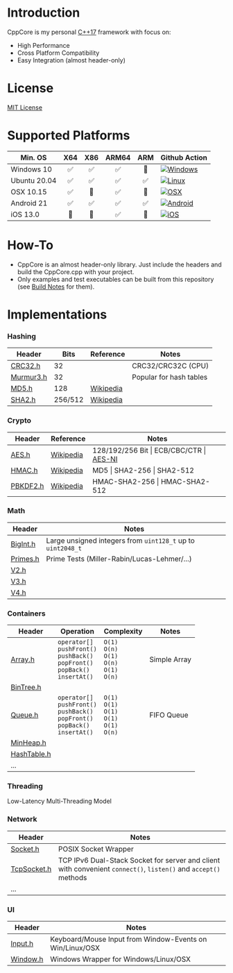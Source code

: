 # Introduction

CppCore is my personal [C++17](https://en.wikipedia.org/wiki/C%2B%2B17) framework with focus on:

* High Performance
* Cross Platform Compatibility
* Easy Integration (almost header-only)

# License

[MIT License](https://github.com/cyberjunk/cppcore/blob/master/LICENSE.md)

# Supported Platforms

|      Min. OS    |  X64  |  X86  |  ARM64  |  ARM  |  Github Action  |
|-----------------|:-----:|:-----:|:-------:|:-----:|-----------------|
| Windows 10      |  :white_check_mark: |  :white_check_mark:  |   :white_check_mark:   |  :red_circle:  | [![Windows](https://github.com/cyberjunk/cppcore/actions/workflows/build-win.yml/badge.svg)](https://github.com/cyberjunk/cppcore/actions/workflows/build-win.yml)         |
| Ubuntu 20.04    |  :white_check_mark:  |  :white_check_mark:  |   :white_check_mark:   |  :white_check_mark:  | [![Linux](https://github.com/cyberjunk/cppcore/actions/workflows/build-linux.yml/badge.svg)](https://github.com/cyberjunk/cppcore/actions/workflows/build-linux.yml)     |
| OSX 10.15       |  :white_check_mark:  |  :red_circle:  |   :white_check_mark:   |  :red_circle:  | [![OSX](https://github.com/cyberjunk/cppcore/actions/workflows/build-osx.yml/badge.svg)](https://github.com/cyberjunk/cppcore/actions/workflows/build-osx.yml)         |
| Android 21      |  :white_check_mark:  |  :white_check_mark:  |   :white_check_mark:   |  :white_check_mark:  | [![Android](https://github.com/cyberjunk/cppcore/actions/workflows/build-android.yml/badge.svg)](https://github.com/cyberjunk/cppcore/actions/workflows/build-android.yml) |
| iOS 13.0        |  :red_circle:  |  :red_circle:  |   :white_check_mark:   |  :red_circle:  | [![iOS](https://github.com/cyberjunk/cppcore/actions/workflows/build-ios.yml/badge.svg)](https://github.com/cyberjunk/cppcore/actions/workflows/build-ios.yml)         |

# How-To

* CppCore is an almost header-only library. Just include the headers and build the CppCore.cpp with your project.
* Only examples and test executables can be built from this repository (see [Build Notes](https://github.com/cyberjunk/cppcore/blob/master/BUILDING.md) for them).


# Implementations

### Hashing

| Header                                                                                       | Bits | Reference | Notes                       |
|----------------------------------------------------------------------------------------------|------|-----------|-----------------------------|
| [CRC32.h](https://github.com/cyberjunk/cppcore/blob/master/include/CppCore/Hash/CRC32.h)     |  32  |           | CRC32/CRC32C (CPU)          |
| [Murmur3.h](https://github.com/cyberjunk/cppcore/blob/master/include/CppCore/Hash/Murmur3.h) |  32  |           | Popular for hash tables     |
| [MD5.h](https://github.com/cyberjunk/cppcore/blob/master/include/CppCore/Hash/MD5.h)         | 128  | [Wikipedia](https://en.wikipedia.org/wiki/MD5) |
| [SHA2.h](https://github.com/cyberjunk/cppcore/blob/master/include/CppCore/Hash/SHA2.h)       | 256/512  | [Wikipedia](https://en.wikipedia.org/wiki/SHA-2) |

### Crypto

| Header                                                                                       | Reference | Notes         |
|----------------------------------------------------------------------------------------------|-----------|---------------|
| [AES.h](https://github.com/cyberjunk/cppcore/blob/master/include/CppCore/Crypto/AES.h)       | [Wikipedia](https://en.wikipedia.org/wiki/Advanced_Encryption_Standard) | 128/192/256 Bit \| ECB/CBC/CTR \| [AES-NI](https://en.wikipedia.org/wiki/AES_instruction_set) |
| [HMAC.h](https://github.com/cyberjunk/cppcore/blob/master/include/CppCore/Crypto/HMAC.h)     | [Wikipedia](https://en.wikipedia.org/wiki/HMAC) | MD5 \| SHA2-256 \| SHA2-512
| [PBKDF2.h](https://github.com/cyberjunk/cppcore/blob/master/include/CppCore/Crypto/PBKDF2.h) | [Wikipedia](https://en.wikipedia.org/wiki/PBKDF2) | HMAC-SHA2-256 \| HMAC-SHA2-512
  
### Math

| Header                                                                                     | Notes                                       |
|--------------------------------------------------------------------------------------------|---------------------------------------------|
| [BigInt.h](https://github.com/cyberjunk/cppcore/blob/master/include/CppCore/Math/BigInt.h) | Large unsigned integers from ```uint128_t``` up to ```uint2048_t``` |
| [Primes.h](https://github.com/cyberjunk/cppcore/blob/master/include/CppCore/Math/Primes.h) | Prime Tests (Miller-Rabin/Lucas-Lehmer/...) |
| [V2.h](https://github.com/cyberjunk/cppcore/blob/master/include/CppCore/Math/V2.h) | 
| [V3.h](https://github.com/cyberjunk/cppcore/blob/master/include/CppCore/Math/V3.h) | 
| [V4.h](https://github.com/cyberjunk/cppcore/blob/master/include/CppCore/Math/V4.h) | 

### Containers

| Header | Operation | Complexity | Notes |
|--------|-----------|------------|-------|
| [Array.h](https://github.com/cyberjunk/cppcore/blob/master/include/CppCore/Math/Array.h)        | `operator[]`</br>`pushFront()`</br>`pushBack()`</br>`popFront()`</br>`popBack()`</br>`insertAt()` | `O(1)`</br>`O(n)`</br>`O(1)`</br>`O(n)`</br>`O(1)`</br>`O(n)` | Simple Array |
| [BinTree.h](https://github.com/cyberjunk/cppcore/blob/master/include/CppCore/Math/BinTree.h)    | |
| [Queue.h](https://github.com/cyberjunk/cppcore/blob/master/include/CppCore/Math/Queue.h)        | `operator[]`</br>`pushFront()`</br>`pushBack()`</br>`popFront()`</br>`popBack()`</br>`insertAt()` | `O(1)`</br>`O(1)`</br>`O(1)`</br>`O(1)`</br>`O(1)`</br>`O(n)` | FIFO Queue |
| [MinHeap.h](https://github.com/cyberjunk/cppcore/blob/master/include/CppCore/Math/MinHeap.h)     | |
| [HashTable.h](https://github.com/cyberjunk/cppcore/blob/master/include/CppCore/Math/HashTable.h) |
| ... | | | |

### Threading 
Low-Latency Multi-Threading Model

### Network

| Header                                                                                               | Notes                |
|------------------------------------------------------------------------------------------------------|----------------------|
| [Socket.h](https://github.com/cyberjunk/cppcore/blob/master/include/CppCore/Network/Socket.h)        | POSIX Socket Wrapper |
| [TcpSocket.h](https://github.com/cyberjunk/cppcore/blob/master/include/CppCore/Network/TcpSocket.h)  | TCP IPv6 Dual-Stack Socket for server and client with convenient ```connect()```, ```listen()``` and ```accept()``` methods |
| ... | |

### UI

| Header                                                                                     | Notes                |
|--------------------------------------------------------------------------------------------|----------------------|
| [Input.h](https://github.com/cyberjunk/cppcore/blob/master/include/CppCore/Input.h)        | Keyboard/Mouse Input from Window-Events on Win/Linux/OSX |
| [Window.h](https://github.com/cyberjunk/cppcore/blob/master/include/CppCore/UI/Window.h)   | Windows Wrapper for Windows/Linux/OSX |
